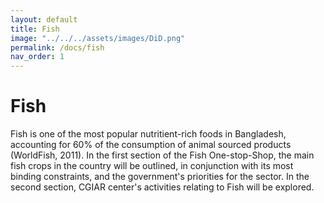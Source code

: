 ```yaml
---
layout: default
title: Fish
image: "../../../assets/images/DiD.png"
permalink: /docs/fish
nav_order: 1
---
```


# Fish

Fish is one of the most popular nutritient-rich foods in Bangladesh, accounting for 60% of the consumption of animal sourced products (WorldFish, 2011). 
In the first section of the Fish One-stop-Shop, the main fish crops in the country will be outlined, in conjunction with its most binding constraints, and the government's priorities for the sector. In the second section, CGIAR center's activities relating to Fish will be explored.
